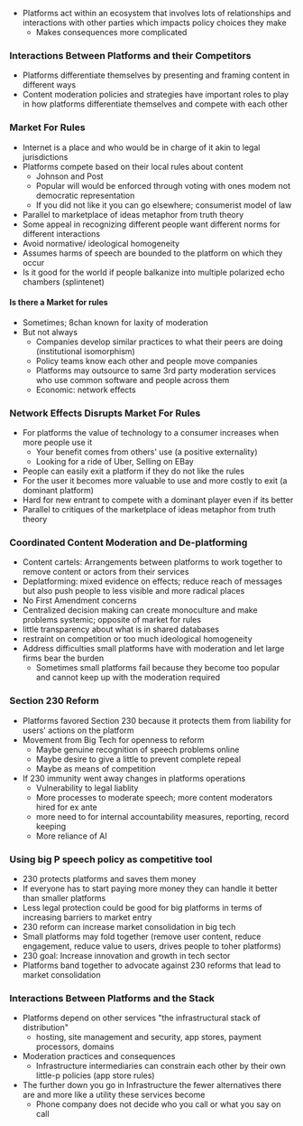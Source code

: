 - Platforms act within an ecosystem that involves lots of relationships and interactions with other parties which impacts policy choices they make 
	- Makes consequences more complicated
### Interactions Between Platforms and their Competitors
- Platforms differentiate themselves by presenting and framing content in different ways
- Content moderation policies and strategies have important roles to play in how platforms differentiate themselves and compete with each other
### Market For Rules
- Internet is a place and who would be in charge of it akin to legal jurisdictions
- Platforms compete based on their local rules about content 
	- Johnson and Post
	- Popular will would be enforced through voting with ones modem not democratic representation
	- If you did not like it you can go elsewhere; consumerist model of law
- Parallel to marketplace of ideas metaphor from truth theory
- Some appeal in recognizing different people want different norms for different interactions
- Avoid normative/ ideological homogeneity
- Assumes harms of speech are bounded to the platform on which they occur
- Is it good for the world if people balkanize into multiple polarized echo chambers (splintenet)
#### Is there a Market for rules
- Sometimes; 8chan known for laxity of moderation
- But not always
	- Companies develop similar practices to what their peers are doing (institutional isomorphism)
	- Policy teams know each other and people move companies
	- Platforms may outsource to same 3rd party moderation services who use common software and people across them
	- Economic: network effects
### Network Effects Disrupts Market For Rules
- For platforms the value of technology to a consumer increases when more people use it 
	- Your benefit comes from others' use (a positive externality)
	- Looking for a ride of Uber, Selling on EBay
- People can easily exit a platform if they do not like the rules
- For the user it becomes more valuable to use and more costly to exit (a dominant platform)
- Hard for new entrant to compete with a dominant player even if its better
- Parallel to critiques of the marketplace of ideas metaphor from truth theory
### Coordinated Content Moderation and De-platforming
- Content cartels: Arrangements between platforms to work together to remove content or actors from their services
- Deplatforming: mixed evidence on effects; reduce reach of messages but also push people to less visible and more radical places
- No First Amendment concerns
- Centralized decision making can create monoculture and make problems systemic; opposite of market for rules
- little transparency about what is in shared databases
- restraint on competition or too much ideological homogeneity
- Address difficulties small platforms have with moderation and let large firms bear the burden
	- Sometimes small platforms fail because they become too popular and cannot keep up with the moderation required
### Section 230 Reform
- Platforms favored Section 230 because it protects them from liability for users' actions on the platform
- Movement from Big Tech for openness to reform
	- Maybe genuine recognition of speech problems online
	- Maybe desire to give a little to prevent complete repeal
	- Maybe as means of competition
- If 230 immunity went away changes in platforms operations
	- Vulnerability to legal liablity
	- More processes to moderate speech; more content moderators hired for ex ante
	- more need to for internal accountability measures, reporting, record keeping
	- More reliance of AI
### Using big P speech policy as competitive tool
- 230 protects platforms and saves them money
- If everyone has to start paying more money they can handle it better than smaller platforms
- Less legal protection could be good for big platforms in terms of increasing barriers to market entry
- 230 reform can increase market consolidation in big tech
- Small platforms may fold together (remove user content, reduce engagement, reduce value to users, drives people to toher platforms)
- 230 goal: Increase innovation and growth in tech sector
- Platforms band together to advocate against 230 reforms that lead to market consolidation
### Interactions Between Platforms and the Stack
- Platforms depend on other services "the infrastructural stack of distribution"
	- hosting, site management and security, app stores, payment processors, domains
- Moderation practices and consequences
	- Infrastructure intermediaries can constrain each other by their own little-p policies (app store rules)
- The further down you go in Infrastructure the fewer alternatives there are and more like a utility these services become
	- Phone company does not decide who you call or what you say on call